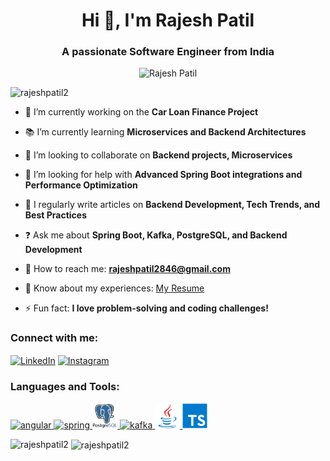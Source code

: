 <h1 align="center">Hi 👋, I'm Rajesh Patil</h1>
<h3 align="center">A passionate Software Engineer from India</h3>

<p align="center">
  <img src="https://raw.githubusercontent.com/RajeshPatil2/README/main/1_yw0TnheAGN-LPneDaTlaxw.gif" alt="Rajesh Patil" width="600" />
</p>


<p align="left"> <img src="https://komarev.com/ghpvc/?username=rajeshpatil2&label=Profile%20views&color=0e75b6&style=flat" alt="rajeshpatil2" /> </p>

- 🔬 I’m currently working on the **Car Loan Finance Project**

- 📚 I’m currently learning **Microservices and Backend Architectures**

- 👯️ I’m looking to collaborate on **Backend projects, Microservices**

- 🤝 I’m looking for help with **Advanced Spring Boot integrations and Performance Optimization**

- 📝 I regularly write articles on **Backend Development, Tech Trends, and Best Practices**

- ❓ Ask me about **Spring Boot, Kafka, PostgreSQL, and Backend Development**

- 💌 How to reach me: **rajeshpatil2846@gmail.com**

- 📜 Know about my experiences: [My Resume](https://orange-franni-70.tiiny.site/)

- ⚡ Fun fact: **I love problem-solving and coding challenges!**

<h3 align="left">Connect with me:</h3>
<p align="left">
<a href="https://linkedin.com/in/rajesh-patil-b469142b4" target="blank"><img align="center" src="https://raw.githubusercontent.com/rahuldkjain/github-profile-readme-generator/master/src/images/icons/Social/linked-in-alt.svg" alt="LinkedIn" height="30" width="40" /></a>
<a href="https://instagram.com/rajeshpatil_32" target="blank"><img align="center" src="https://raw.githubusercontent.com/rahuldkjain/github-profile-readme-generator/master/src/images/icons/Social/instagram.svg" alt="Instagram" height="30" width="40" /></a>
</p>

<h3 align="left">Languages and Tools:</h3>
<p align="left"> 
  <a href="https://angular.io" target="_blank"> <img src="https://angular.io/assets/images/logos/angular/angular.svg" alt="angular" width="40" height="40"/> </a> 
  <a href="https://spring.io/" target="_blank"> <img src="https://www.vectorlogo.zone/logos/springio/springio-icon.svg" alt="spring" width="40" height="40"/> </a>
  <a href="https://www.postgresql.org" target="_blank"> <img src="https://raw.githubusercontent.com/devicons/devicon/master/icons/postgresql/postgresql-original-wordmark.svg" alt="postgresql" width="40" height="40"/> </a>
  <a href="https://kafka.apache.org/" target="_blank"> <img src="https://www.vectorlogo.zone/logos/apache_kafka/apache_kafka-icon.svg" alt="kafka" width="40" height="40"/> </a>
  <a href="https://www.java.com" target="_blank"> <img src="https://raw.githubusercontent.com/devicons/devicon/master/icons/java/java-original.svg" alt="java" width="40" height="40"/> </a>
  <a href="https://www.typescriptlang.org/" target="_blank"> <img src="https://raw.githubusercontent.com/devicons/devicon/master/icons/typescript/typescript-original.svg" alt="typescript" width="40" height="40"/> </a>
</p>

<p><img align="left" src="https://github-readme-stats.vercel.app/api/top-langs?username=rajeshpatil2&show_icons=true&locale=en&layout=compact" alt="rajeshpatil2" /></p>

<p>&nbsp;<img align="center" src="https://github-readme-stats.vercel.app/api?username=rajeshpatil2&show_icons=true&locale=en" alt="rajeshpatil2" /></p>

